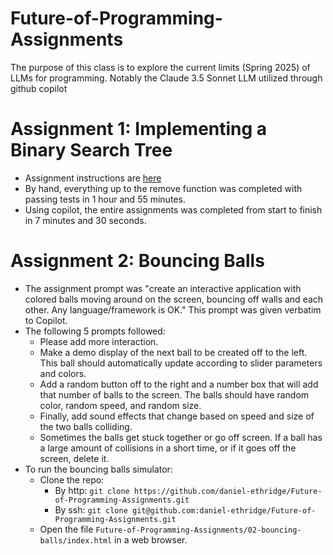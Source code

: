 # Future-of-Programming-Assignments
The purpose of this class is to explore the current limits (Spring 2025) of LLMs for programming. Notably the Claude 3.5 Sonnet LLM utilized through github copilot

# Assignment 1: Implementing a Binary Search Tree
- Assignment instructions are [here](https://github.com/johnsogg/bst) 
- By hand, everything up to the remove function was completed with passing tests in 1 hour and 55 minutes.
- Using copilot, the entire assignments was completed from start to finish in 7 minutes and 30 seconds.

# Assignment 2: Bouncing Balls
- The assignment prompt was "create an interactive application with colored balls moving around on the screen, bouncing off walls and each other. Any language/framework is OK." This prompt was given verbatim to Copilot.
- The following 5 prompts followed:
    - Please add more interaction.
    - Make a demo display of the next ball to be created off to the left. This ball should automatically update according to slider parameters and colors.
    - Add a random button off to the right and a number box that will add that number of balls to the screen. The balls should have random color, random speed, and random size.
    - Finally, add sound effects that change based on speed and size of the two balls colliding.
    - Sometimes the balls get stuck together or go off screen. If a ball has a large amount of collisions in a short time, or if it goes off the screen, delete it.
- To run the bouncing balls simulator:
    - Clone the repo:
        - By http: `git clone https://github.com/daniel-ethridge/Future-of-Programming-Assignments.git`
        - By ssh: `git clone git@github.com:daniel-ethridge/Future-of-Programming-Assignments.git`
    - Open the file `Future-of-Programming-Assignments/02-bouncing-balls/index.html` in a web browser.
